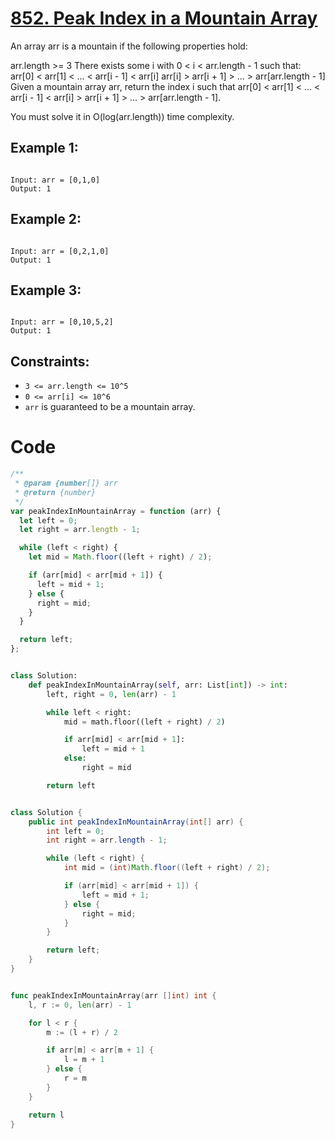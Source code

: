 # [852. Peak Index in a Mountain Array](https://leetcode.com/problems/peak-index-in-a-mountain-array/description/)

An array arr is a mountain if the following properties hold:

arr.length >= 3
There exists some i with 0 < i < arr.length - 1 such that:
arr[0] < arr[1] < ... < arr[i - 1] < arr[i]
arr[i] > arr[i + 1] > ... > arr[arr.length - 1]
Given a mountain array arr, return the index i such that arr[0] < arr[1] < ... < arr[i - 1] < arr[i] > arr[i + 1] > ... > arr[arr.length - 1].

You must solve it in O(log(arr.length)) time complexity.

## Example 1:

```

Input: arr = [0,1,0]
Output: 1

```

## Example 2:

```

Input: arr = [0,2,1,0]
Output: 1

```

## Example 3:

```

Input: arr = [0,10,5,2]
Output: 1

```

## Constraints:

- `3 <= arr.length <= 10^5`
- `0 <= arr[i] <= 10^6`
- `arr` is guaranteed to be a mountain array.

# Code

```js
/**
 * @param {number[]} arr
 * @return {number}
 */
var peakIndexInMountainArray = function (arr) {
  let left = 0;
  let right = arr.length - 1;

  while (left < right) {
    let mid = Math.floor((left + right) / 2);

    if (arr[mid] < arr[mid + 1]) {
      left = mid + 1;
    } else {
      right = mid;
    }
  }

  return left;
};
```

```py

class Solution:
    def peakIndexInMountainArray(self, arr: List[int]) -> int:
        left, right = 0, len(arr) - 1

        while left < right:
            mid = math.floor((left + right) / 2)

            if arr[mid] < arr[mid + 1]:
                left = mid + 1
            else:
                right = mid

        return left

```

```java

class Solution {
    public int peakIndexInMountainArray(int[] arr) {
        int left = 0;
        int right = arr.length - 1;

        while (left < right) {
            int mid = (int)Math.floor((left + right) / 2);

            if (arr[mid] < arr[mid + 1]) {
                left = mid + 1;
            } else {
                right = mid;
            }
        }

        return left;
    }
}

```

```go

func peakIndexInMountainArray(arr []int) int {
    l, r := 0, len(arr) - 1

    for l < r {
        m := (l + r) / 2

        if arr[m] < arr[m + 1] {
            l = m + 1
        } else {
            r = m
        }
    }

    return l
}

```

